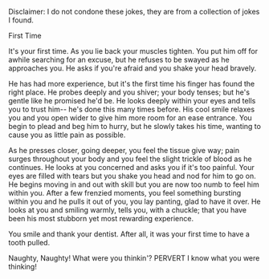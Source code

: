 Disclaimer: I do not condone these jokes, they are from a collection of jokes I found.

First Time

It's your first time. As you lie back your muscles tighten. You put him off for awhile searching for an excuse, but he refuses to be swayed as he approaches you. He asks if you're afraid and you shake your head bravely.

He has had more experience, but it's the first time his finger has found the right place. He probes deeply and you shiver; your body tenses; but 
he's gentle like he promised he'd be. He looks deeply within your eyes and tells you to trust him-- he's done this many times before. His cool 
smile relaxes you and you open wider to give him more room for an ease entrance. You begin to plead and beg him to hurry, but he slowly takes his time, wanting to cause you as little pain as possible. 

As he presses closer, going deeper, you feel the tissue give way; pain surges throughout your body and you feel the slight trickle of blood as he continues. He looks at you concerned and asks you if it's too painful. Your eyes are filled with tears but you shake you head and nod for him to go on. He begins moving in and out with skill but you are 
now too numb to feel him within you. After a few frenzied moments, you feel something bursting within you and he pulls it out of you, you lay panting, glad to have it over. He looks at you and smiling warmly, tells you, with a chuckle; that you have been his most stubborn yet most rewarding experience.

You smile and thank your dentist. After all, it was your first time to have a tooth pulled.

Naughty, Naughty! What were you thinkin'? PERVERT I know what you were thinking!

